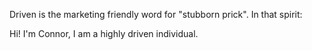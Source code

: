 Driven is the marketing friendly word for "stubborn prick". In that spirit:

Hi! I'm Connor, I am a highly driven individual.
